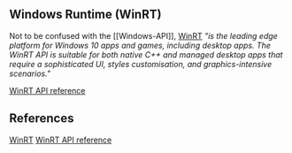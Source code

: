## Windows Runtime (WinRT)

Not to be confused with the [[Windows-API]], [WinRT](https://learn.microsoft.com/en-us/windows/win32/apiindex/api-index-portal) *"is the leading edge platform for Windows 10 apps and games, including desktop apps. The WinRT API is suitable for both native C++ and managed desktop apps that require a sophisticated UI, styles customisation, and graphics-intensive scenarios."*

[WinRT API reference](https://learn.microsoft.com/en-us/uwp/api/)



## References

[WinRT](https://learn.microsoft.com/en-us/windows/win32/apiindex/api-index-portal)
[WinRT API reference](https://learn.microsoft.com/en-us/uwp/api/)